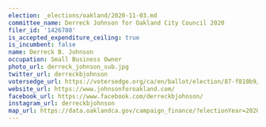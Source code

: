 ```yaml
---
election: _elections/oakland/2020-11-03.md
committee_name: Derreck Johnson for Oakland City Council 2020
filer_id: '1426780'
is_accepted_expenditure_ceiling: true
is_incumbent: false
name: Derreck B. Johnson
occupation: Small Business Owner
photo_url: derreck_johnson_sub.jpg
twitter_url: derreckbjohnson
votersedge_url: https://votersedge.org/ca/en/ballot/election/87-f810b9/address/null/zip/94611/contests/contest/21265/candidate/151385?cty=ca%2falm
website_url: https://www.johnsonforoakland.com/
facebook_url: https://www.facebook.com/derreckbjohnson/
instagram_url: derreckbjohnson
map_url: https://data.oaklandca.gov/campaign_finance/?electionYear=2020&candidates=COAK-155160&since=2019-01-01&until=2020-10-23
---
```


